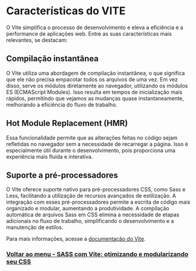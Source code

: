 # Características do VITE

O Vite simplifica o processo de desenvolvimento e eleva a eficiência e a performance de aplicações web. Entre as suas características mais relevantes, se destacam:

## Compilação instantânea

O Vite utiliza uma abordagem de compilação instantânea, o que significa que ele não precisa empacotar todos os arquivos de uma vez. Em vez disso, serve os módulos diretamente ao navegador, utilizando os módulos ES (ECMAScript Modules). Isso resulta em tempos de inicialização mais rápidos, permitindo que vejamos as mudanças quase instantaneamente, melhorando a eficiência do fluxo de trabalho.

## Hot Module Replacement (HMR)

Essa funcionalidade permite que as alterações feitas no código sejam refletidas no navegador sem a necessidade de recarregar a página. Isso é especialmente útil durante o desenvolvimento, pois proporciona uma experiência mais fluida e interativa.

## Suporte a pré-processadores

O Vite oferece suporte nativo para pré-processadores CSS, como Sass e Less, facilitando a utilização de recursos avançados de estilização. A integração com esses pré-processadores permite a escrita de código mais organizado e modular, aumentando a produtividade. A compilação automática de arquivos Sass em CSS elimina a necessidade de etapas adicionais no fluxo de trabalho, simplificando o desenvolvimento e a manutenção de estilos.

Para mais informações, acesse a [documentação do Vite](https://vite.dev/).

### [Voltar ao menu - SASS com Vite: otimizando e modularizando seu CSS](../menu.md)